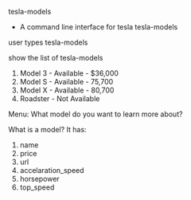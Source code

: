 tesla-models

- A command line interface for tesla tesla-models

user types tesla-models

show the list of tesla-models

1. Model 3 - Available - $36,000
2. Model S - Available - 75,700
3. Model X - Available - 80,700
4. Roadster - Not Available

Menu: What model do you want to learn more about?


What is a model?
It has:

1. name
2. price
3. url
4. accelaration_speed
5. horsepower
6. top_speed
